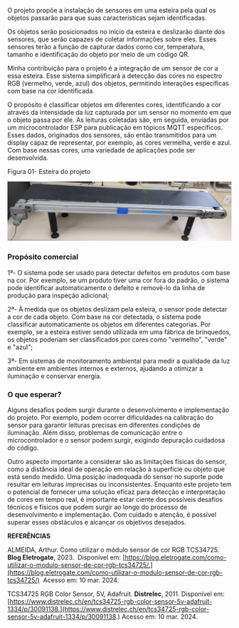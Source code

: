 O projeto propõe a instalação de sensores em uma esteira pela qual os objetos passarão para que suas características sejam identificadas.

Os objetos serão posicionados no início da esteira e deslizarão diante dos sensores, que serão capazes de coletar informações sobre eles. Esses sensores terão a função de capturar dados como cor, temperatura, tamanho e identificação do objeto por meio de um código QR.

Minha contribuição para o projeto é a integração de um sensor de cor a essa esteira. Esse sistema simplificará a detecção das cores no espectro RGB (vermelho, verde, azul) dos objetos, permitindo interações específicas com base na cor identificada.

O propósito é classificar objetos em diferentes cores, identificando a cor através da intensidade da luz capturada por um sensor no momento em que o objeto passa por ele. As leituras coletadas são, em seguida, enviadas por um microcontrolador ESP para publicação em tópicos MQTT específicos. Esses dados, originados dos sensores, são então transmitidos para um display capaz de representar, por exemplo, as cores vermelha, verde e azul. Com base nessas cores, uma variedade de aplicações pode ser desenvolvida.

Figura 01- Esteira do projeto

![ESP32-CAM](./fig/fig1.jpg)

### **Propósito comercial**

1ª- O sistema pode ser usado para detectar defeitos em produtos com base na cor. Por exemplo, se um produto tiver uma cor fora do padrão, o sistema pode identificar automaticamente o defeito e removê-lo da linha de produção para inspeção adicional;

2ª- À medida que os objetos deslizam pela esteira, o sensor pode detectar a cor de cada objeto. Com base na cor detectada, o sistema pode classificar automaticamente os objetos em diferentes categorias. Por exemplo, se a esteira estiver sendo utilizada em uma fábrica de brinquedos, os objetos poderiam ser classificados por cores como &quot;vermelho&quot;, &quot;verde&quot; e &quot;azul&quot;;

3ª- Em sistemas de monitoramento ambiental para medir a qualidade da luz ambiente em ambientes internos e externos, ajudando a otimizar a iluminação e conservar energia.

### **O que esperar?**

Alguns desafios podem surgir durante o desenvolvimento e implementação do projeto. Por exemplo, podem ocorrer dificuldades na calibração do sensor para garantir leituras precisas em diferentes condições de iluminação. Além disso, problemas de comunicação entre o microcontrolador e o sensor podem surgir, exigindo depuração cuidadosa do código.

Outro aspecto importante a considerar são as limitações físicas do sensor, como a distância ideal de operação em relação à superfície ou objeto que está sendo medido. Uma posição inadequada do sensor no suporte pode resultar em leituras imprecisas ou inconsistentes. Enquanto este projeto tem o potencial de fornecer uma solução eficaz para detecção e interpretação de cores em tempo real, é importante estar ciente dos possíveis desafios técnicos e físicos que podem surgir ao longo do processo de desenvolvimento e implementação. Com cuidado e atenção, é possível superar esses obstáculos e alcançar os objetivos desejados.

**REFERÊNCIAS**

ALMEIDA, Arthur. Como utilizar o módulo sensor de cor RGB TCS34725. **Blog Eletrogate**, 2023.  Disponível em: [https://blog.eletrogate.com/como-utilizar-o-modulo-sensor-de-cor-rgb-tcs34725/.](https://blog.eletrogate.com/como-utilizar-o-modulo-sensor-de-cor-rgb-tcs34725/)  Acesso em: 10 mar. 2024.

TCS34725 RGB Color Sensor, 5V, Adafruit. **Distrelec**, 2011. Disponível em: [https://www.distrelec.ch/en/tcs34725-rgb-color-sensor-5v-adafruit-1334/p/30091138.](https://www.distrelec.ch/en/tcs34725-rgb-color-sensor-5v-adafruit-1334/p/30091138.) Acesso em: 10 mar. 2024.